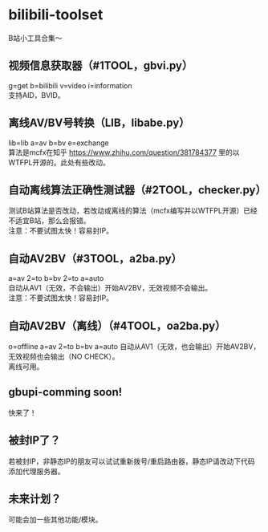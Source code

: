 # bilibili-toolset
B站小工具合集～
## 视频信息获取器（#1TOOL，gbvi.py）
g=get b=bilibili v=video i=information </br>
支持AID，BVID。
## 离线AV/BV号转换（LIB，libabe.py）
lib=lib a=av b=bv e=exchange</br>
算法是mcfx在知乎
https://www.zhihu.com/question/381784377
里的以WTFPL开源的。此处有些改动。
## 自动离线算法正确性测试器（#2TOOL，checker.py）
测试B站算法是否改动，若改动或离线的算法（mcfx编写并以WTFPL开源）已经不适宜B站，那么会报错。</br>
注意：不要试图太快！容易封IP。
## 自动AV2BV（#3TOOL，a2ba.py）
a=av 2=to b=bv 2=to a=auto</br>
自动从AV1（无效，不会输出）开始AV2BV，无效视频不会输出。</br>
注意：不要试图太快！容易封IP。
## 自动AV2BV（离线）（#4TOOL，oa2ba.py）
o=offline a=av 2=to b=bv a=auto
自动从AV1（无效，也会输出）开始AV2BV，无效视频也会输出（NO CHECK）。</br>
离线可用。
## gbupi-comming soon!
快来了！
## 被封IP了？
若被封IP，非静态IP的朋友可以试试重新拨号/重启路由器，静态IP请改动下代码添加代理服务器。
## 未来计划？
可能会加一些其他功能/模块。